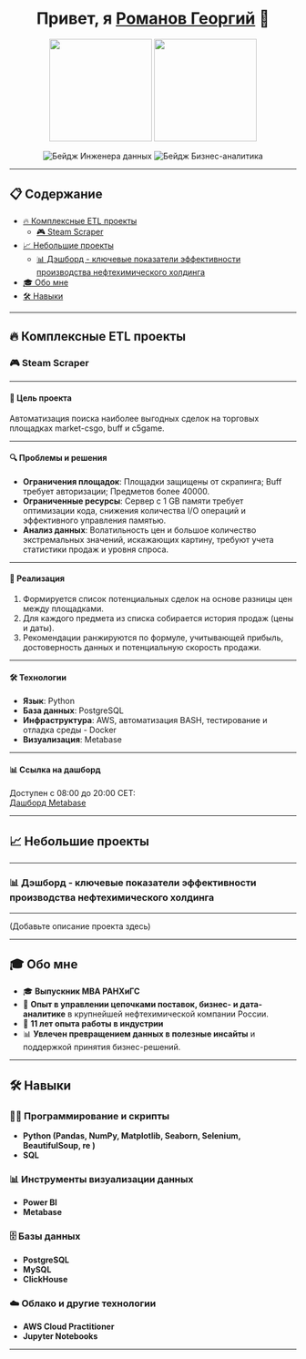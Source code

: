 <h1 align="center">Привет, я <a href="https://github.com/sazhiromru">Романов Георгий</a> 👋</h1>

<p align="center">
  <img src="https://media.giphy.com/media/v1.Y2lkPTc5MGI3NjExaGJuc2J1YjExMm9jdDF4bGhkaGF3ZGg0bXkyYzRvdDQ3c25qYXk3biZlcD12MV9pbnRlcm5hbF9naWZfYnlfaWQmY3Q9Zw/4k9BkIfSbgr2LTRB8P/giphy.gif" width="180"/>
  <img src="https://media.giphy.com/media/v1.Y2lkPTc5MGI3NjExdnFxY2hibGhhZHRoZGpoeTZocnhneWxjM2h0ZXFjNXVxYmQzd3k3OSZlcD12MV9pbnRlcm5hbF9naWZfYnlfaWQmY3Q9Zw/ySeD2PB1OfMSKFEheH/giphy.gif" width="180"/>
</p>

<p align="center">
  <img src="https://img.shields.io/badge/Инженер%20данных-FFD43B?style=for-the-badge&logo=python&logoColor=blue" alt="Бейдж Инженера данных">
  <img src="https://img.shields.io/badge/Бизнес%20аналитик-323330?style=for-the-badge&logo=soundcharts&logoColor=white" alt="Бейдж Бизнес-аналитика">
</p>

---

## 📋 Содержание

- [🔥 Комплексные ETL проекты](#комплексные-etl-проекты)
  - [🎮 Steam Scraper](#steam-scraper)
- [📈 Небольшие проекты](#небольшие-проекты)
  - [📊 Дэшборд - ключевые показатели эффективности производства нефтехимического холдинга](#дэшборд---ключевые-показатели-эффективности-производства-нефтехимического-холдинга)
- [🎓 Обо мне](#обо-мне)
- [🛠️ Навыки](#навыки)

---

## 🔥 Комплексные ETL проекты

### 🎮 Steam Scraper

---

#### 🎯 Цель проекта
Автоматизация поиска наиболее выгодных сделок на торговых площадках market-csgo, buff и c5game.

---

#### 🔍 Проблемы и решения
- **Ограничения площадок**: Площадки защищены от скрапинга; Buff требует авторизации; Предметов более 40000.
- **Ограниченные ресурсы**: Сервер с 1 GB памяти требует оптимизации кода, снижения количества I/O операций и эффективного управления памятью.
- **Анализ данных**: Волатильность цен и большое количество экстремальных значений, искажающих картину, требуют учета статистики продаж и уровня спроса.

---

#### 🔧 Реализация
1. Формируется список потенциальных сделок на основе разницы цен между площадками.
2. Для каждого предмета из списка собирается история продаж (цены и даты).
3. Рекомендации ранжируются по формуле, учитывающей прибыль, достоверность данных и потенциальную скорость продажи.

---

#### 🛠️ Технологии
- **Язык**: Python  
- **База данных**: PostgreSQL  
- **Инфраструктура**: AWS, автоматизация BASH, тестирование и отладка среды - Docker  
- **Визуализация**: Metabase  

---

#### 📊 Ссылка на дашборд
Доступен с 08:00 до 20:00 CET:  
[Дашборд Metabase](http://47.129.223.184:3000/public/dashboard/1a51169a-8c3c-4d9e-8ee7-a508fb3f7539?date=2024-12-10)

---

## 📈 Небольшие проекты

---

### 📊 Дэшборд - ключевые показатели эффективности производства нефтехимического холдинга

---

(Добавьте описание проекта здесь)

---

## 🎓 Обо мне

- 🎓 **Выпускник MBA РАНХиГС**
- 💼 **Опыт в управлении цепочками поставок, бизнес- и дата-аналитике** в крупнейшей нефтехимической компании России.
- 🏢 **11 лет опыта работы в индустрии**
- 📊 **Увлечен превращением данных в полезные инсайты** и поддержкой принятия бизнес-решений.

---

## 🛠️ Навыки

### 👨‍💻 Программирование и скрипты
- **Python (Pandas, NumPy, Matplotlib, Seaborn, Selenium, BeautifulSoup, re )**
- **SQL**

### 📊 Инструменты визуализации данных
- **Power BI**
- **Metabase**

### 🗄️ Базы данных
- **PostgreSQL**
- **MySQL**
- **ClickHouse**

### ☁️ Облако и другие технологии
- **AWS Cloud Practitioner**
- **Jupyter Notebooks**

---
